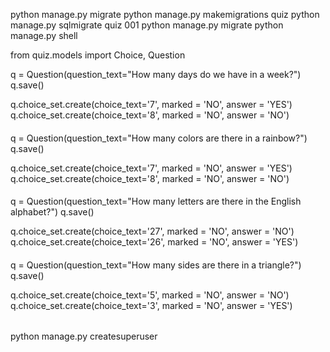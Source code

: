 python manage.py migrate
python manage.py makemigrations quiz
python manage.py sqlmigrate quiz 001
python manage.py migrate
python manage.py shell


from quiz.models import Choice, Question

q = Question(question_text="How many days do we have in a week?")
q.save()

q.choice_set.create(choice_text='7', marked = 'NO', answer = 'YES')
q.choice_set.create(choice_text='8', marked = 'NO', answer = 'NO')
####
q = Question(question_text="How many colors are there in a rainbow?")
q.save()

q.choice_set.create(choice_text='7', marked = 'NO', answer = 'YES')
q.choice_set.create(choice_text='8', marked = 'NO', answer = 'NO')
####
q = Question(question_text="How many letters are there in the English alphabet?")
q.save()

q.choice_set.create(choice_text='27', marked = 'NO', answer = 'NO')
q.choice_set.create(choice_text='26', marked = 'NO', answer = 'YES')
####
q = Question(question_text="How many sides are there in a triangle?")
q.save()

q.choice_set.create(choice_text='5', marked = 'NO', answer = 'NO')
q.choice_set.create(choice_text='3', marked = 'NO', answer = 'YES')


######
python manage.py createsuperuser
######


